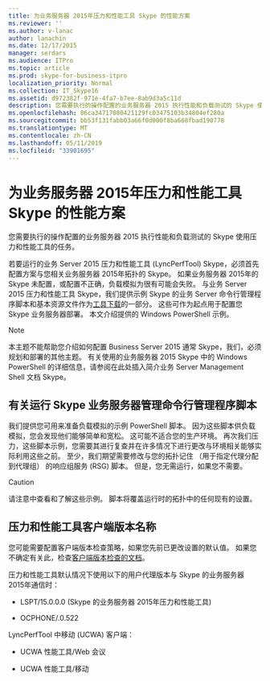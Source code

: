 ```yaml
---
title: 为业务服务器 2015年压力和性能工具 Skype 的性能方案
ms.reviewer: ''
ms.author: v-lanac
author: lanachin
ms.date: 12/17/2015
manager: serdars
ms.audience: ITPro
ms.topic: article
ms.prod: skype-for-business-itpro
localization_priority: Normal
ms.collection: IT_Skype16
ms.assetid: d972382f-971e-4fa7-b7ee-8ab9d3a5c11d
description: 您需要执行的操作配置的业务服务器 2015 执行性能和负载测试的 Skype 使用压力和性能工具的任务。
ms.openlocfilehash: 06ca34717080421129fc03475103b34804ef280a
ms.sourcegitcommit: bb53f131fabb03a66f0d000f8ba668fbad190778
ms.translationtype: MT
ms.contentlocale: zh-CN
ms.lasthandoff: 05/11/2019
ms.locfileid: "33901695"
---
```

# <a name="performance-scenarios-for-the-skype-for-business-server-2015-stress-and-performance-tool"></a>为业务服务器 2015年压力和性能工具 Skype 的性能方案
 
您需要执行的操作配置的业务服务器 2015 执行性能和负载测试的 Skype 使用压力和性能工具的任务。
  
若要运行的业务 Server 2015 压力和性能工具 (LyncPerfTool) Skype，必须首先配置方案与您相关业务服务器 2015年拓扑的 Skype。 如果业务服务器 2015年的 Skype 未配置，或配置不正确，负载模拟为很有可能会失败。 与业务 Server 2015 压力和性能工具 Skype，我们提供示例 Skype 的业务 Server 命令行管理程序脚本和基本资源文件作为[工具下载](https://www.microsoft.com/download/details.aspx?id=50367)的一部分。 这些可作为起点用于配置您 Skype 业务服务器部署。 本文介绍提供的 Windows PowerShell 示例。
  
> [!NOTE]
> 本主题不能帮助您介绍如何配置 Business Server 2015 通常 Skype，我们，必须规划和部署的其他主题。 有关使用的业务服务器 2015 Skype 中的 Windows PowerShell 的详细信息，请参阅在此处插入简介业务 Server Management Shell 文档 Skype。 
  
## <a name="about-running-skype-for-business-server-management-shell-scripts"></a>有关运行 Skype 业务服务器管理命令行管理程序脚本

我们提供您可用来准备负载模拟的示例 PowerShell 脚本。 因为这些脚本供负载模拟，您会发现他们能够简单和宽松。 这可能不适合您的生产环境。 再次我们压力，这些脚本示例，您需要其进行复查并在许多情况下进行更改与环境相关能够实际利用这些之前。 至少，我们期望需要修改与您的拓扑记住 （用于指定代理分配到代理组） 的响应组服务 (RSG) 脚本。 但是，您无需运行，如果您不需要。
  
> [!CAUTION]
> 请注意中查看和了解这些示例。 脚本将覆盖运行时的拓扑中的任何现有的设置。 
  
## <a name="stress-and-performance-tool-client-version-names"></a>压力和性能工具客户端版本名称

您可能需要配置客户端版本检查策略，如果您先前已更改设置的默认值。 如果您不确定有关此，检查[客户端版本检查的文档](https://msdn.microsoft.com/en-us/vsto/jj923060)。
  
压力和性能工具默认情况下使用以下的用户代理版本与 Skype 的业务服务器 2015年通信时：
  
- LSPT/15.0.0.0 (Skype 的业务服务器 2015年压力和性能工具)
    
- OCPHONE/.0.522
    
LyncPerfTool 中移动 (UCWA) 客户端：
  
- UCWA 性能工具/Web 会议
    
- UCWA 性能工具/移动
    

